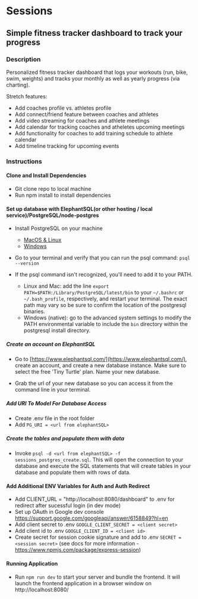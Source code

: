# Sessions

## Simple fitness tracker dashboard to track your progress

### Description

Personalized fitness tracker dashboard that logs your workouts (run, bike, swim, weights) and tracks your monthly as well as yearly progress (via charting).

Stretch features:

- Add coaches profile vs. athletes profile
- Add connect/friend feature between coaches and athletes
- Add video streaming for coaches and athlete meetings
- Add calendar for tracking coaches and atheletes upcoming meetings
- Add functionality for coaches to add training schedule to athlete calendar
- Add timeline tracking for upcoming events

### Instructions

#### Clone and Install Dependencies

- Git clone repo to local machine
- Run npm install to install dependencies

#### Set up database with ElephantSQL(or other hosting / local service)/PostgreSQL/node-postgres

- Install PostgreSQL on your machine

  - [MacOS & Linux](https://github.com/CodesmithLLC/dev-environment-setup/blob/main/mac-os.md#install-postgresql)
  - [Windows](https://github.com/CodesmithLLC/dev-environment-setup/blob/main/windows-os.md#install-postgresql)

- Go to your terminal and verify that you can run the psql command: `psql --version`
- If the psql command isn't recognized, you'll need to add it to your PATH.
  - Linux and Mac: add the line `export PATH=$PATH:/Library/PostgreSQL/latest/bin` to your `~/.bashrc` or `~/.bash_profile`, respectively, and restart your terminal. The exact path may vary so be sure to confirm the location of the postgresql binaries.
  - Windows (native): go to the advanced system settings to modify the PATH environmental variable to include the `bin` directory within the postgresql install directory.

##### Create an account on ElephantSQL

- Go to [https://www.elephantsql.com/](https://www.elephantsql.com/), create an account, and create a new database instance. Make sure to select the free 'Tiny Turtle' plan. Name your new database.

- Grab the url of your new database so you can access it from the command line in your terminal.

##### Add URI To Model For Database Access

- Create .env file in the root folder
- Add `PG_URI = <url from elephantSQL>`

##### Create the tables and populate them with data

- Invoke `psql -d <url from elephantSQL> -f sessions_postgres_create.sql`. This will open the connection to your database and execute the SQL statements that will create tables in your database and populate them with rows of data.

#### Add Additional ENV Variables for Auth and Auth Redirect

- Add CLIENT_URL = "http://localhost:8080/dashboard" to .env for redirect after sucessful login (in dev mode)
- Set up OAuth in Google dev console https://support.google.com/googleapi/answer/6158849?hl=en
- Add client secret to .env `GOOGLE_CLIENT_SECRET = <client secret>`
- Add client id to .env `GOOGLE_CLIENT_ID = <client id>`
- Create secret for session cookie signature and add to .env `SECRET = <session secret>` (see docs for more information - https://www.npmjs.com/package/express-session)

#### Running Application

- Run `npm run dev` to start your server and bundle the frontend. It will launch the frontend application in a browser window on http://localhost:8080/
